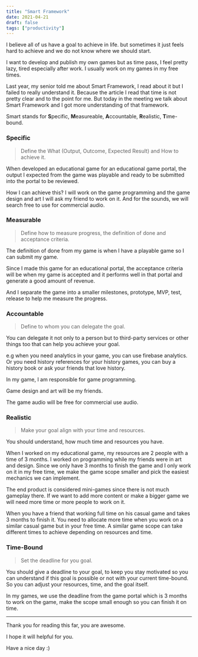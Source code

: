 ```yaml
---
title: "Smart Framework"
date: 2021-04-21
draft: false
tags: ["productivity"]
---
```


I believe all of us have a goal to achieve in life. but sometimes it just feels hard to achieve and we do not know where we should start.

I want to develop and publish my own games but as time pass, I feel pretty lazy, tired especially after work. I usually work on my games in my free times.

Last year, my senior told me about Smart Framework, I read about it but I failed to really understand it. Because the article I read that time is not pretty clear and to the point for me. But today in the meeting we talk about Smart Framework and I got more understanding of that framework.

Smart stands for **S**pecific, **M**easureable, **A**ccountable, **R**ealistic, **T**ime-bound.

### Specific

> Define the What (Output, Outcome, Expected Result) and How to achieve it.

When developed an educational game for an educational game portal, the output I expected from the game was playable and ready to be submitted into the portal to be reviewed.

How I can achieve this? I will work on the game programming and the game design and art I will ask my friend to work on it. And for the sounds, we will search free to use for commercial audio.

### Measurable

> Define how to measure progress, the definition of done and acceptance criteria.

The definition of done from my game is when I have a playable game so I can submit my game.

Since I made this game for an educational portal, the acceptance criteria will be when my game is accepted and it performs well in that portal and generate a good amount of revenue.

And I separate the game into a smaller milestones, prototype, MVP, test, release to help me measure the progress.

### Accountable

> Define to whom you can delegate the goal.

You can delegate it not only to a person but to third-party services or other things too that can help you achieve your goal.

e.g when you need analytics in your game, you can use firebase analytics. Or you need history references for your history games, you can buy a history book or ask your friends that love history.

In my game, I am responsible for game programming.

Game design and art will be my friends.

The game audio will be free for commercial use audio.

### Realistic

> Make your goal align with your time and resources.

You should understand, how much time and resources you have.

When I worked on my educational game, my resources are 2 people with a time of 3 months. I worked on programming while my friends were in art and design. Since we only have 3 months to finish the game and I only work on it in my free time, we make the game scope smaller and pick the easiest mechanics we can implement.

The end product is considered mini-games since there is not much gameplay there. If we want to add more content or make a bigger game we will need more time or more people to work on it.

When you have a friend that working full time on his casual game and takes 3 months to finish it. You need to allocate more time when you work on a similar casual game but in your free time. A similar game scope can take different times to achieve depending on resources and time.

### Time-Bound

> Set the deadline for you goal.

You should give a deadline to your goal, to keep you stay motivated so you can understand if this goal is possible or not with your current time-bound. So you can adjust your resources, time, and the goal itself.

In my games, we use the deadline from the game portal which is 3 months to work on the game, make the scope small enough so you can finish it on time.

---

Thank you for reading this far, you are awesome.

I hope it will helpful for you.

Have a nice day :)